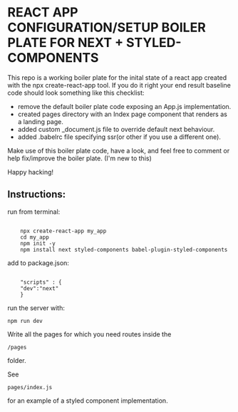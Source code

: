 # REACT APP CONFIGURATION/SETUP BOILER PLATE FOR NEXT + STYLED-COMPONENTS

This repo is a working boiler plate for the inital state of a react app created with the npx create-react-app tool.
If you do it right your end result baseline code should look something like this checklist:

- remove the default boiler plate code exposing an App.js implementation.
- created pages directory with an Index page component that renders as a landing page.
- added custom \_document.js file to override default next behaviour.
- added .babelrc file specifying ssr(or other if you use a different one).

Make use of this boiler plate code, have a look, and feel free to comment or help fix/improve the boiler plate. (I'm new to this)

Happy hacking!

## Instructions:

run from terminal:

<pre><code>
    npx create-react-app my_app
    cd my_app
    npm init -y
    npm install next styled-components babel-plugin-styled-components
</code></pre>

add to package.json:

<pre><code>
    "scripts" : {
    "dev":"next"
    }
</code></pre>

run the server with:

<pre><code>npm run dev</code></pre>

Write all the pages for which you need routes inside the <pre><code>/pages</code></pre> folder.

See <pre><code>pages/index.js</code></pre> for an example of a styled component implementation.
